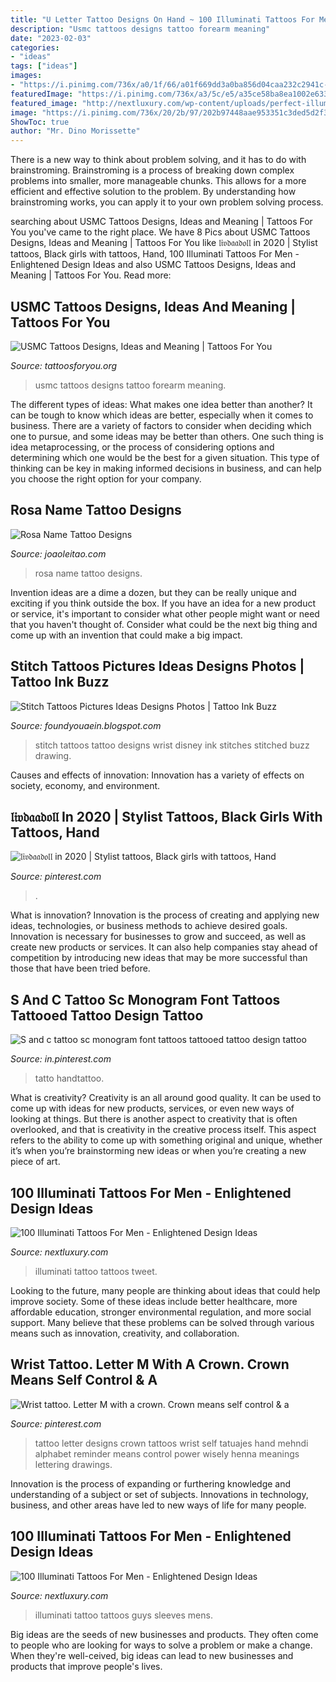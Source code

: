 ```yaml
---
title: "U Letter Tattoo Designs On Hand ~ 100 Illuminati Tattoos For Men"
description: "Usmc tattoos designs tattoo forearm meaning"
date: "2023-02-03"
categories:
- "ideas"
tags: ["ideas"]
images:
- "https://i.pinimg.com/736x/a0/1f/66/a01f669dd3a0ba856d04caa232c2941c--crown-wrist-tattoo-crown-tattoos.jpg"
featuredImage: "https://i.pinimg.com/736x/a3/5c/e5/a35ce58ba8ea1002e63328943fbed581.jpg"
featured_image: "http://nextluxury.com/wp-content/uploads/perfect-illuminati-tattoo-male-forearms.jpg"
image: "https://i.pinimg.com/736x/20/2b/97/202b97448aae953351c3ded5d2f3c801.jpg"
ShowToc: true
author: "Mr. Dino Morissette"
---
```



There is a new way to think about problem solving, and it has to do with brainstroming. Brainstroming is a process of breaking down complex problems into smaller, more manageable chunks. This allows for a more efficient and effective solution to the problem. By understanding how brainstroming works, you can apply it to your own problem solving process.

	

		
searching about USMC Tattoos Designs, Ideas and Meaning | Tattoos For You you've came to the right place. We have 8 Pics about USMC Tattoos Designs, Ideas and Meaning | Tattoos For You like 𝔩𝔦𝔳𝔡𝔞𝔞𝔡𝔬𝔩𝔩 in 2020 | Stylist tattoos, Black girls with tattoos, Hand, 100 Illuminati Tattoos For Men - Enlightened Design Ideas and also USMC Tattoos Designs, Ideas and Meaning | Tattoos For You. Read more:
		
    
## USMC Tattoos Designs, Ideas And Meaning | Tattoos For You

<img loading=lazy src="https://www.tattoosforyou.org/wp-content/uploads/2016/05/USMC-Forearm-Tattoo.jpg" onerror="this.onerror=null;this.src='https://tse1.mm.bing.net/th?id=OIP.ouv_ELdk_01ijtomeeVChAHaJ3&amp;pid=15.1';" alt="USMC Tattoos Designs, Ideas and Meaning | Tattoos For You">

_Source: tattoosforyou.org_

>usmc tattoos designs tattoo forearm meaning. 

	

The different types of ideas: What makes one idea better than another?
It can be tough to know which ideas are better, especially when it comes to business. There are a variety of factors to consider when deciding which one to pursue, and some ideas may be better than others. One such thing is idea metaprocessing, or the process of considering options and determining which one would be the best for a given situation. This type of thinking can be key in making informed decisions in business, and can help you choose the right option for your company.

    
## Rosa Name Tattoo Designs

<img loading=lazy src="https://www.joaoleitao.com/tattoo-name/files/female-names4/tattoo-design-name-rosa-15.png" onerror="this.onerror=null;this.src='https://tse2.mm.bing.net/th?id=OIP.z_NtI4GB38rYsqiuq1r6uAHaE8&amp;pid=15.1';" alt="Rosa Name Tattoo Designs">

_Source: joaoleitao.com_

>rosa name tattoo designs. 

	

Invention ideas are a dime a dozen, but they can be really unique and exciting if you think outside the box. If you have an idea for a new product or service, it's important to consider what other people might want or need that you haven't thought of. Consider what could be the next big thing and come up with an invention that could make a big impact.

    
## Stitch Tattoos Pictures Ideas Designs Photos | Tattoo Ink Buzz

<img loading=lazy src="http://1.bp.blogspot.com/-8mu-K7A7l3o/UXkx8QvZwfI/AAAAAAAALuE/Xh2XMZ9qtu0/s1600/stitch+tattoos+design+idea+picture+font+photos+(43).jpg" onerror="this.onerror=null;this.src='https://tse3.mm.bing.net/th?id=OIP.KmIGoesErSbbN4JLLYCy7wHaJ4&amp;pid=15.1';" alt="Stitch Tattoos Pictures Ideas Designs Photos | Tattoo Ink Buzz">

_Source: foundyouaein.blogspot.com_

>stitch tattoos tattoo designs wrist disney ink stitches stitched buzz drawing. 

	

Causes and effects of innovation:
Innovation has a variety of effects on society, economy, and environment.

    
## 𝔩𝔦𝔳𝔡𝔞𝔞𝔡𝔬𝔩𝔩 In 2020 | Stylist Tattoos, Black Girls With Tattoos, Hand

<img loading=lazy src="https://i.pinimg.com/736x/20/2b/97/202b97448aae953351c3ded5d2f3c801.jpg" onerror="this.onerror=null;this.src='https://tse2.mm.bing.net/th?id=OIP.zKf7CYILYP7V_M2dI8t9fwHaJP&amp;pid=15.1';" alt="𝔩𝔦𝔳𝔡𝔞𝔞𝔡𝔬𝔩𝔩 in 2020 | Stylist tattoos, Black girls with tattoos, Hand">

_Source: pinterest.com_

>. 

	

What is innovation?
Innovation is the process of creating and applying new ideas, technologies, or business methods to achieve desired goals. Innovation is necessary for businesses to grow and succeed, as well as create new products or services. It can also help companies stay ahead of competition by introducing new ideas that may be more successful than those that have been tried before.

    
## S And C Tattoo Sc Monogram Font Tattoos Tattooed Tattoo Design Tattoo

<img loading=lazy src="https://i.pinimg.com/736x/a3/5c/e5/a35ce58ba8ea1002e63328943fbed581.jpg" onerror="this.onerror=null;this.src='https://tse3.mm.bing.net/th?id=OIP.73wjp6qQuhgAx3IkcQISigHaJG&amp;pid=15.1';" alt="S and c tattoo sc monogram font tattoos tattooed tattoo design tattoo">

_Source: in.pinterest.com_

>tatto handtattoo. 

	

What is creativity?
Creativity is an all around good quality. It can be used to come up with ideas for new products, services, or even new ways of looking at things. But there is another aspect to creativity that is often overlooked, and that is creativity in the creative process itself. This aspect refers to the ability to come up with something original and unique, whether it’s when you’re brainstorming new ideas or when you’re creating a new piece of art.

    
## 100 Illuminati Tattoos For Men - Enlightened Design Ideas

<img loading=lazy src="http://nextluxury.com/wp-content/uploads/perfect-illuminati-tattoo-male-forearms.jpg" onerror="this.onerror=null;this.src='https://tse1.mm.bing.net/th?id=OIP.mjh5OLHNValAPjmutSJbTgAAAA&amp;pid=15.1';" alt="100 Illuminati Tattoos For Men - Enlightened Design Ideas">

_Source: nextluxury.com_

>illuminati tattoo tattoos tweet. 

	

Looking to the future, many people are thinking about ideas that could help improve society. Some of these ideas include better healthcare, more affordable education, stronger environmental regulation, and more social support. Many believe that these problems can be solved through various means such as innovation, creativity, and collaboration.

    
## Wrist Tattoo. Letter M With A Crown. Crown Means Self Control &amp; A

<img loading=lazy src="https://i.pinimg.com/736x/a0/1f/66/a01f669dd3a0ba856d04caa232c2941c--crown-wrist-tattoo-crown-tattoos.jpg" onerror="this.onerror=null;this.src='https://tse3.mm.bing.net/th?id=OIP.hNpck6gNYuUXe38Rv0WQrQHaJ4&amp;pid=15.1';" alt="Wrist tattoo. Letter M with a crown. Crown means self control &amp; a">

_Source: pinterest.com_

>tattoo letter designs crown tattoos wrist self tatuajes hand mehndi alphabet reminder means control power wisely henna meanings lettering drawings. 

	

Innovation is the process of expanding or furthering knowledge and understanding of a subject or set of subjects. Innovations in technology, business, and other areas have led to new ways of life for many people.

    
## 100 Illuminati Tattoos For Men - Enlightened Design Ideas

<img loading=lazy src="http://nextluxury.com/wp-content/uploads/guys-sleeves-shiny-grey-illuminati-tattoo.jpg" onerror="this.onerror=null;this.src='https://tse1.mm.bing.net/th?id=OIP.fDahTlhd_g0leU5K_fAciQHaKO&amp;pid=15.1';" alt="100 Illuminati Tattoos For Men - Enlightened Design Ideas">

_Source: nextluxury.com_

>illuminati tattoo tattoos guys sleeves mens. 

	

Big ideas are the seeds of new businesses and products. They often come to people who are looking for ways to solve a problem or make a change. When they're well-ceived, big ideas can lead to new businesses and products that improve people's lives.

